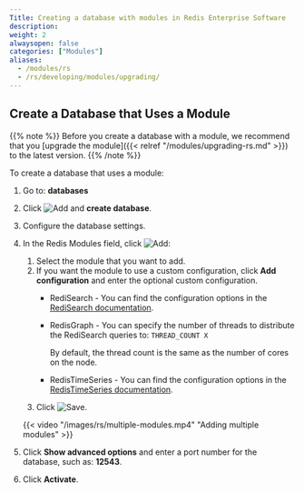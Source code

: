```yaml
---
Title: Creating a database with modules in Redis Enterprise Software
description:
weight: 2
alwaysopen: false
categories: ["Modules"]
aliases:
  - /modules/rs
  - /rs/developing/modules/upgrading/
---
```


## Create a Database that Uses a Module

{{% note %}}
Before you create a database with a module,
we recommend that you [upgrade the module]({{< relref "/modules/upgrading-rs.md" >}}) to the latest version.
{{% /note %}}

To create a database that uses a module:

1. Go to: **databases**
1. Click ![Add](/images/rs/icon_add.png#no-click "Add") and **create database**.
1. Configure the database settings.
1. In the Redis Modules field, click ![Add](/images/rs/icon_add.png#no-click "Add"):
    1. Select the module that you want to add.
    1. If you want the module to use a custom configuration, click **Add configuration** and enter the optional custom configuration.
        - RediSearch - You can find the configuration options in the [RediSearch documentation](https://oss.redislabs.com/redisearch/Configuring.html#redisearch_configuration_options).
        - RedisGraph - You can specify the number of threads to distribute the RediSearch queries to: `THREAD_COUNT X`

            By default, the thread count is the same as the number of cores on the node.
        - RedisTimeSeries - You can find the configuration options in the [RedisTimeSeries documentation](https://oss.redislabs.com/redistimeseries/configuration/#redistimeseries-configuration-options).
    1. Click ![Save](/images/rs/icon_save.png#no-click "Save").

    {{< video "/images/rs/multiple-modules.mp4" "Adding multiple modules" >}}

1. Click **Show advanced options** and enter a port number for the database, such as: **12543**.
1. Click **Activate**.
